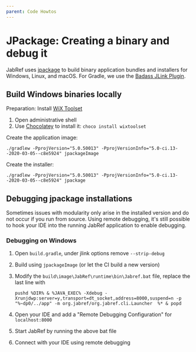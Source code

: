 ```yaml
---
parent: Code Howtos
---
```

# JPackage: Creating a binary and debug it

JabRef uses [jpackage](https://docs.oracle.com/en/java/javase/14/jpackage/) to build binary application bundles and installers for Windows, Linux, and macOS. For Gradle, we use the [Badass JLink Plugin](https://badass-jlink-plugin.beryx.org/releases/latest/).

## Build Windows binaries locally

Preparation: Install [WiX Toolset](https://wixtoolset.org)

1. Open administrative shell
2. Use [Chocolatey](https://chocolatey.org) to install it: `choco install wixtoolset`

Create the application image:

`./gradlew -PprojVersion="5.0.50013" -PprojVersionInfo="5.0-ci.13--2020-03-05--c8e5924" jpackageImage`

Create the installer:

`./gradlew -PprojVersion="5.0.50013" -PprojVersionInfo="5.0-ci.13--2020-03-05--c8e5924" jpackage`

## Debugging jpackage installations

Sometimes issues with modularity only arise in the installed version and do not occur if you run from source. Using remote debugging, it's still possible to hook your IDE into the running JabRef application to enable debugging.

### Debugging on Windows

1. Open `build.gradle`, under jlink options remove `--strip-debug`
2. Build using `jpackageImage` (or let the CI build a new version)
3.  Modify the `build\image\JabRef\runtime\bin\Jabref.bat` file, replace the last line with

    ```
    pushd %DIR% & %JAVA_EXEC% -Xdebug -Xrunjdwp:server=y,transport=dt_socket,address=8000,suspend=n -p "%~dp0/../app" -m org.jabref/org.jabref.cli.Launcher  %* & popd
    ```
4. Open your IDE and add a "Remote Debugging Configuration" for `localhost:8000`
5. Start JabRef by running the above bat file
6. Connect with your IDE using remote debugging
